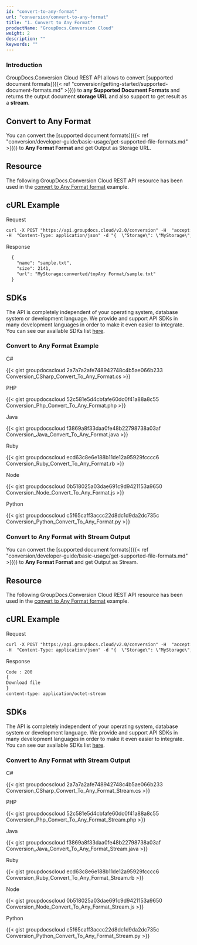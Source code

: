 ```yaml
---
id: "convert-to-any-format"
url: "conversion/convert-to-any-format"
title: "1. Convert to Any Format"
productName: "GroupDocs.Conversion Cloud"
weight: 2
description: ""
keywords: ""
---
```


### Introduction ###

GroupDocs.Conversion Cloud REST API allows to convert [supported document formats]({{< ref "conversion/getting-started/supported-document-formats.md" >}})) to **any Supported Document Formats** and returns the output document **storage URL** and also support to get result as a **stream**.

## Convert to Any Format ##

You can convert the [supported document formats]({{< ref "conversion/developer-guide/basic-usage/get-supported-file-formats.md" >}})) to **Any Format Format** and get Output as Storage URL.

## Resource ##

The following GroupDocs.Conversion Cloud REST API resource has been used in the [convert to Any Format format](https://apireference.groupdocs.cloud/conversion/#/Conversion/ConvertDocument) example.

## cURL Example ##

 Request

```html
curl -X POST "https://api.groupdocs.cloud/v2.0/conversion" -H  "accept: application/json" -H  "authorization: Bearer [Access Token]"
-H  "Content-Type: application/json" -d "{  \"Storage\": \"MyStorage\",  \"FilePath\": \"conversions/sample.docx\",  \"Format\": \"txt\",  \"LoadOptions\": {\"DocxLoadOptions\": {\"Password\": \"\", \"HideWordTrackedChanges\": \"true\",  \"DefaultFont\": \"Arial\"}},\"ConvertOptions\": {\"TxtConvertOptions\": {\"FromPage\": \"1\", \"PagesCount\": \"2\",  }},  \"OutputPath\": \"converted/topAny Format\"}"

```

 Response

```html
  {
    "name": "sample.txt",
    "size": 2141,
    "url": "MyStorage:converted/topAny Format/sample.txt"
  }

```

## SDKs ##

The API is completely independent of your operating system, database system or development language. We provide and support API SDKs in many development languages in order to make it even easier to integrate. You can see our available SDKs list [here](https://github.com/groupdocs-conversion-cloud).

### Convert to Any Format Example ###

 C#

{{< gist groupdocscloud 2a7a7a2afe748942748c4b5ae066b233 Conversion_CSharp_Convert_To_Any_Format.cs >}}

 PHP

{{< gist groupdocscloud 52c581e5d4cbfafe60dc0f41a88a8c55 Conversion_Php_Convert_To_Any_Format.php >}}

 Java

{{< gist groupdocscloud f3869a8f33daa0fe48b22798738a03af Conversion_Java_Convert_To_Any_Format.java >}}

 Ruby

{{< gist groupdocscloud ecd63c8e6e188b11de12a95929fcccc6 Conversion_Ruby_Convert_To_Any_Format.rb >}}

 Node

{{< gist groupdocscloud 0b518025a03dae691c9d9421153a9650 Conversion_Node_Convert_To_Any_Format.js >}}

 Python

{{< gist groupdocscloud c5f65caff3accc22d8dc1d9da2dc735c Conversion_Python_Convert_To_Any_Format.py >}}

### Convert to Any Format with Stream Output ###

You can convert the [supported document formats]({{< ref "conversion/developer-guide/basic-usage/get-supported-file-formats.md" >}})) to **Any Format Format** and get Output as Stream.

## Resource ##

The following GroupDocs.Conversion Cloud REST API resource has been used in the [convert to Any Format format](https://apireference.groupdocs.cloud/conversion/#/Conversion/ConvertDocument) example.

## cURL Example ##

 Request

```html
curl -X POST "https://api.groupdocs.cloud/v2.0/conversion" -H  "accept: application/json" -H  "authorization: Bearer [Access Token]"
-H  "Content-Type: application/json" -d "{  \"Storage\": \"MyStorage\",  \"FilePath\": \"conversions/sample.docx\",  \"Format\": \"txt\",  \"LoadOptions\": {\"DocxLoadOptions\": {\"Password\": \"\", \"HideWordTrackedChanges\": \"true\",  \"DefaultFont\": \"Arial\"}},\"ConvertOptions\": {\"TxtConvertOptions\": {\"FromPage\": \"1\", \"PagesCount\": \"2\",  }},  \"OutputPath\": \""}"

```

 Response

```html
Code : 200
{
Download file
}
content-type: application/octet-stream

```

## SDKs ##

The API is completely independent of your operating system, database system or development language. We provide and support API SDKs in many development languages in order to make it even easier to integrate. You can see our available SDKs list [here](https://github.com/groupdocs-conversion-cloud).

### Convert to Any Format with Stream Output ###

 C#

{{< gist groupdocscloud 2a7a7a2afe748942748c4b5ae066b233 Conversion_CSharp_Convert_To_Any_Format_Stream.cs >}}

 PHP

{{< gist groupdocscloud 52c581e5d4cbfafe60dc0f41a88a8c55 Conversion_Php_Convert_To_Any_Format_Stream.php >}}

 Java

{{< gist groupdocscloud f3869a8f33daa0fe48b22798738a03af Conversion_Java_Convert_To_Any_Format_Stream.java >}}

 Ruby

{{< gist groupdocscloud ecd63c8e6e188b11de12a95929fcccc6 Conversion_Ruby_Convert_To_Any_Format_Stream.rb >}}

 Node

{{< gist groupdocscloud 0b518025a03dae691c9d9421153a9650 Conversion_Node_Convert_To_Any_Format_Stream.js >}}

 Python

{{< gist groupdocscloud c5f65caff3accc22d8dc1d9da2dc735c Conversion_Python_Convert_To_Any_Format_Stream.py >}}
